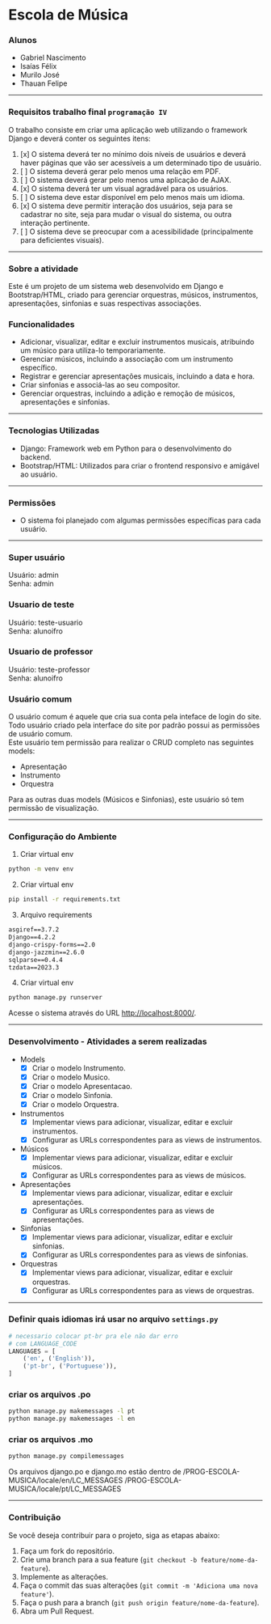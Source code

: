 # Escola de Música
### Alunos
- Gabriel Nascimento
- Isaías Félix
- Murilo José
- Thauan Felipe
***
### Requisitos trabalho final `programação IV`
O trabalho consiste em criar uma aplicação web utilizando o framework Django e deverá conter os seguintes itens:
1. [x] O sistema deverá ter no mínimo dois níveis de usuários e deverá haver páginas que vão ser acessíveis a um determinado tipo de usuário.
1. [ ] O sistema deverá gerar pelo menos uma relação em PDF.
1. [ ] O sistema deverá gerar pelo menos uma aplicação de AJAX.
1. [x] O sistema deverá ter um visual agradável para os usuários.
1. [ ] O sistema deve estar disponível em pelo menos mais um idioma.
1. [x] O sistema deve permitir interação dos usuários, seja para se cadastrar no site, seja para mudar o visual do sistema, ou outra interação pertinente.
1. [ ] O sistema deve se preocupar com a acessibilidade (principalmente para deficientes visuais).
***
### Sobre a atividade
Este é um projeto de um sistema web desenvolvido em Django e Bootstrap/HTML, criado para gerenciar orquestras, músicos, instrumentos, apresentações, sinfonias e suas respectivas associações.
### Funcionalidades
- Adicionar, visualizar, editar e excluir instrumentos musicais, atribuindo um músico para utiliza-lo temporariamente.
- Gerenciar músicos, incluindo a associação com um instrumento específico.
- Registrar e gerenciar apresentações musicais, incluindo a data e hora.
- Criar sinfonias e associá-las ao seu compositor.
- Gerenciar orquestras, incluindo a adição e remoção de músicos, apresentações e sinfonias.
***
### Tecnologias Utilizadas
- Django: Framework web em Python para o desenvolvimento do backend.
- Bootstrap/HTML: Utilizados para criar o frontend responsivo e amigável ao usuário.
***
### Permissões
- O sistema foi planejado com algumas permissões específicas para cada usuário.
***
### Super usuário
Usuário: admin  
Senha: admin
### Usuario de teste
Usuário: teste-usuario  
Senha: alunoifro
### Usuario de professor
Usuário: teste-professor  
Senha: alunoifro
### Usuário comum
O usuário comum é aquele que cria sua conta pela inteface de login do site. Todo usuário criado pela interface do site por padrão possui as permissões de usuário comum.   
Este usuário tem permissão para realizar o CRUD completo nas seguintes models:

- Apresentação
- Instrumento
- Orquestra

Para as outras duas models (Músicos e Sinfonias), este usuário só tem permissão de visualização.
***
### Configuração do Ambiente
1. Criar virtual env 
```sh
python -m venv env
```
2. Criar virtual env 
```sh
pip install -r requirements.txt
```
3. Arquivo requirements
```txt
asgiref==3.7.2
Django==4.2.2
django-crispy-forms==2.0
django-jazzmin==2.6.0
sqlparse==0.4.4
tzdata==2023.3
```
4. Criar virtual env 
```sh
python manage.py runserver
```
Acesse o sistema através do URL [http://localhost:8000/](http://localhost:8000/).
***
### Desenvolvimento - Atividades a serem realizadas
- Models
    - [x] Criar o modelo Instrumento.
    - [x] Criar o modelo Musico.
    - [x] Criar o modelo Apresentacao.
    - [x] Criar o modelo Sinfonia.
    - [x] Criar o modelo Orquestra.
- Instrumentos
    - [x] Implementar views para adicionar, visualizar, editar e excluir instrumentos.
    - [x] Configurar as URLs correspondentes para as views de instrumentos.
- Músicos
    - [x] Implementar views para adicionar, visualizar, editar e excluir músicos.
    - [x] Configurar as URLs correspondentes para as views de músicos.
- Apresentações
    - [x] Implementar views para adicionar, visualizar, editar e excluir apresentações.
    - [x] Configurar as URLs correspondentes para as views de apresentações.
- Sinfonias
    - [x] Implementar views para adicionar, visualizar, editar e excluir sinfonias.
    - [x] Configurar as URLs correspondentes para as views de sinfonias.
- Orquestras
    - [x] Implementar views para adicionar, visualizar, editar e excluir orquestras.
    - [x] Configurar as URLs correspondentes para as views de orquestras.
***
### Definir quais idiomas irá usar no arquivo `settings.py`
```py
# necessario colocar pt-br pra ele não dar erro
# com LANGUAGE_CODE
LANGUAGES = [
    ('en', ('English')),
    ('pt-br', ('Portuguese')),
]
```
### criar os arquivos .po
```sh
python manage.py makemessages -l pt
python manage.py makemessages -l en
```
### criar os arquivos .mo
```sh
python manage.py compilemessages
```
Os arquivos django.po e django.mo estão dentro de
/PROG-ESCOLA-MUSICA/locale/en/LC_MESSAGES
/PROG-ESCOLA-MUSICA/locale/pt/LC_MESSAGES
***
### Contribuição
Se você deseja contribuir para o projeto, siga as etapas abaixo:
1. Faça um fork do repositório.
2. Crie uma branch para a sua feature (`git checkout -b feature/nome-da-feature`).
3. Implemente as alterações.
4. Faça o commit das suas alterações (`git commit -m 'Adiciona uma nova feature'`).
5. Faça o push para a branch (`git push origin feature/nome-da-feature`).
6. Abra um Pull Request.
